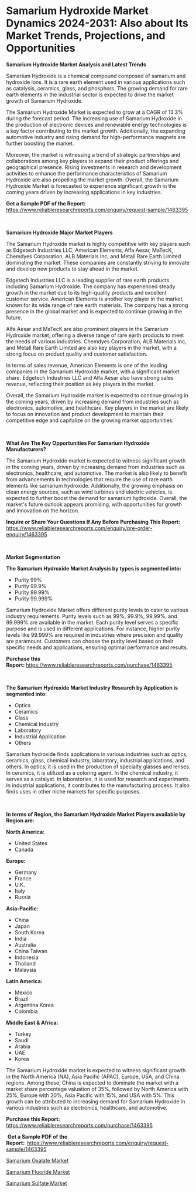 <p><h1>Samarium Hydroxide Market Dynamics 2024-2031: Also about Its Market Trends, Projections, and Opportunities</h1></p><p><strong>Samarium Hydroxide Market Analysis and Latest Trends</strong></p>
<p><p>Samarium Hydroxide is a chemical compound composed of samarium and hydroxide ions. It is a rare earth element used in various applications such as catalysis, ceramics, glass, and phosphors. The growing demand for rare earth elements in the industrial sector is expected to drive the market growth of Samarium Hydroxide.</p><p>The Samarium Hydroxide Market is expected to grow at a CAGR of 13.3% during the forecast period. The increasing use of Samarium Hydroxide in the production of electronic devices and renewable energy technologies is a key factor contributing to the market growth. Additionally, the expanding automotive industry and rising demand for high-performance magnets are further boosting the market.</p><p>Moreover, the market is witnessing a trend of strategic partnerships and collaborations among key players to expand their product offerings and geographical presence. Rising investments in research and development activities to enhance the performance characteristics of Samarium Hydroxide are also propelling the market growth. Overall, the Samarium Hydroxide Market is forecasted to experience significant growth in the coming years driven by increasing applications in key industries.</p></p>
<p><strong>Get a Sample PDF of the Report:&nbsp;</strong> <a href="https://www.reliableresearchreports.com/enquiry/request-sample/1463395">https://www.reliableresearchreports.com/enquiry/request-sample/1463395</a></p>
<p>&nbsp;</p>
<p><strong>Samarium Hydroxide Major Market Players</strong></p>
<p><p>The Samarium Hydroxide market is highly competitive with key players such as Edgetech Industries LLC, American Elements, Alfa Aesar, MaTecK, Chemdyes Corporation, ALB Materials Inc, and Metall Rare Earth Limited dominating the market. These companies are constantly striving to innovate and develop new products to stay ahead in the market.</p><p>Edgetech Industries LLC is a leading supplier of rare earth products including Samarium Hydroxide. The company has experienced steady growth in the market due to its high-quality products and excellent customer service. American Elements is another key player in the market, known for its wide range of rare earth materials. The company has a strong presence in the global market and is expected to continue growing in the future.</p><p>Alfa Aesar and MaTecK are also prominent players in the Samarium Hydroxide market, offering a diverse range of rare earth products to meet the needs of various industries. Chemdyes Corporation, ALB Materials Inc, and Metall Rare Earth Limited are also key players in the market, with a strong focus on product quality and customer satisfaction.</p><p>In terms of sales revenue, American Elements is one of the leading companies in the Samarium Hydroxide market, with a significant market share. Edgetech Industries LLC and Alfa Aesar also have strong sales revenue, reflecting their position as key players in the market.</p><p>Overall, the Samarium Hydroxide market is expected to continue growing in the coming years, driven by increasing demand from industries such as electronics, automotive, and healthcare. Key players in the market are likely to focus on innovation and product development to maintain their competitive edge and capitalize on the growing market opportunities.</p></p>
<p>&nbsp;</p>
<p><strong>What Are The Key Opportunities For Samarium Hydroxide Manufacturers?</strong></p>
<p><p>The Samarium Hydroxide market is expected to witness significant growth in the coming years, driven by increasing demand from industries such as electronics, healthcare, and automotive. The market is also likely to benefit from advancements in technologies that require the use of rare earth elements like samarium hydroxide. Additionally, the growing emphasis on clean energy sources, such as wind turbines and electric vehicles, is expected to further boost the demand for samarium hydroxide. Overall, the market's future outlook appears promising, with opportunities for growth and innovation on the horizon.</p></p>
<p><strong>Inquire or Share Your Questions If Any Before Purchasing This Report:</strong> <a href="https://www.reliableresearchreports.com/enquiry/pre-order-enquiry/1463395">https://www.reliableresearchreports.com/enquiry/pre-order-enquiry/1463395</a></p>
<p>&nbsp;</p>
<p><strong>Market Segmentation</strong></p>
<p><strong>The Samarium Hydroxide Market Analysis by types is segmented into:</strong></p>
<p><ul><li>Purity 99%</li><li>Purity 99.9%</li><li>Purity 99.99%</li><li>Purity 99.999%</li></ul></p>
<p><p>Samarium Hydroxide Market offers different purity levels to cater to various industry requirements. Purity levels such as 99%, 99.9%, 99.99%, and 99.999% are available in the market. Each purity level serves a specific purpose and is used in different applications. For instance, higher purity levels like 99.999% are required in industries where precision and quality are paramount. Customers can choose the purity level based on their specific needs and applications, ensuring optimal performance and results.</p></p>
<p><strong>Purchase this Report:&nbsp;</strong><a href="https://www.reliableresearchreports.com/purchase/1463395">https://www.reliableresearchreports.com/purchase/1463395</a></p>
<p>&nbsp;</p>
<p><strong>The Samarium Hydroxide Market Industry Research by Application is segmented into:</strong></p>
<p><ul><li>Optics</li><li>Ceramics</li><li>Glass</li><li>Chemical Industry</li><li>Laboratory</li><li>Industrial Application</li><li>Others</li></ul></p>
<p><p>Samarium hydroxide finds applications in various industries such as optics, ceramics, glass, chemical industry, laboratory, industrial applications, and others. In optics, it is used in the production of specialty glasses and lenses. In ceramics, it is utilized as a coloring agent. In the chemical industry, it serves as a catalyst. In laboratories, it is used for research and experiments. In industrial applications, it contributes to the manufacturing process. It also finds uses in other niche markets for specific purposes.</p></p>
<p>&nbsp;</p>
<p><strong>In terms of Region, the Samarium Hydroxide Market Players available by Region are:</strong></p>
<p>
    <p> <strong> North America: </strong>
        <ul>
            <li>United States</li>
            <li>Canada</li>
        </ul>
        </p> 
    <p> <strong> Europe: </strong>
        <ul>
            <li>Germany</li>
            <li>France</li>
            <li>U.K.</li>
            <li>Italy</li>
            <li>Russia</li>
        </ul>
        </p> 
    <p> <strong> Asia-Pacific: </strong>
        <ul>
            <li>China</li>
            <li>Japan</li>
            <li>South Korea</li>
            <li>India</li>
            <li>Australia</li>
            <li>China Taiwan</li>
            <li>Indonesia</li>
            <li>Thailand</li>
            <li>Malaysia</li>
        </ul>
        </p> 
    <p> <strong> Latin America: </strong>
        <ul>
            <li>Mexico</li>
            <li>Brazil</li>
            <li>Argentina Korea</li>
            <li>Colombia</li>
        </ul>
        </p> 
    <p> <strong> Middle East & Africa: </strong>
        <ul>
            <li>Turkey</li>
            <li>Saudi</li>
            <li>Arabia</li>
            <li>UAE</li>
            <li>Korea</li>
        </ul>
    </p>
    </p>
<p><p>The Samarium Hydroxide market is expected to witness significant growth in the North America (NA), Asia Pacific (APAC), Europe, USA, and China regions. Among these, China is expected to dominate the market with a market share percentage valuation of 35%, followed by North America with 25%, Europe with 20%, Asia Pacific with 15%, and USA with 5%. This growth can be attributed to increasing demand for Samarium Hydroxide in various industries such as electronics, healthcare, and automotive.</p></p>
<p><strong>Purchase this Report: </strong><a href="https://www.reliableresearchreports.com/purchase/1463395">https://www.reliableresearchreports.com/purchase/1463395</a></p>
<p>&nbsp;<strong>Get a Sample PDF of the Report:&nbsp;&nbsp;</strong><a href="https://www.reliableresearchreports.com/enquiry/request-sample/1463395">https://www.reliableresearchreports.com/enquiry/request-sample/1463395</a></p>
<p><strong></strong></p>
<p><p><a href="https://github.com/gamblestampleyjenny50m5sl6/Market-Research-Report-List-1/blob/main/samarium-oxalate-market.md">Samarium Oxalate Market</a></p><p><a href="https://github.com/wwwkeltoum/Market-Research-Report-List-2/blob/main/samarium-fluoride-market.md">Samarium Fluoride Market</a></p><p><a href="https://github.com/nicholepatriciadoylenwnrjr0/Market-Research-Report-List-1/blob/main/samarium-sulfate-market.md">Samarium Sulfate Market</a></p></p>